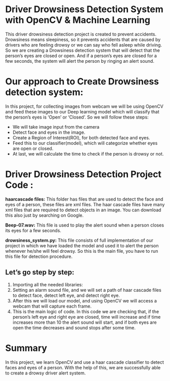 # Driver Drowsiness Detection System with OpenCV & Machine Learning 
This driver drowsiness detection project is created to prevent accidents. Drowsiness means sleepiness, so it prevents accidents that are caused by drivers who are feeling drowsy or we can say who fell asleep while driving. So we are creating a Drowsiness detection system that will detect that the person’s eyes are closed or open. And if a person’s eyes are closed for a few seconds, the system will alert the person by ringing an alert sound.
# Our approach to Create Drowsiness detection system:
In this project, for collecting images from webcam we will be using OpenCV and feed these images to our Deep learning model which will classify that the person’s eyes is ‘Open’ or ‘Closed’. So we will follow these steps:
*	We will take image input from the camera
*	Detect face and eyes in the image.
*	Create a Region of Interest(ROI), for both detected face and eyes.
*	Feed this to our classifier(model), which will categorize whether eyes are open or closed.
*	At last, we will calculate the time to check if the person is drowsy or not.
# Driver Drowsiness Detection Project Code :
**haarcascade files:** This folder has files that are used to detect the face and eyes of a person, these files are xml files. The haar cascade files have many xml files that are required to detect objects in an image. You can download this also just by searching on Google.

**Beep-07.wav:** This file is used to play the alert sound when a person closes its eyes for a few seconds.

**drowsiness_system.py:** This file consists of full implementation of our project in which we have loaded the model and used it to alert the person whenever he/she will feel drowsy. So this is the main file, you have to run this file for detection procedure.

## Let’s go step by step:
1. Importing all the needed libraries:
2. Setting an alarm sound file, and we will set a path of haar cascade files to detect face, detect left eye, and detect right eye.
3. After this we will load our model, and using OpenCV we will access a webcam that will capture each frame.
4. This is the main logic of code. In this code we are checking that, if the person’s left eye and right eye are closed, time will increase and if time increases more than 10 the alert sound will start, and if both eyes are open the time decreases and sound stops after some time.

# Summary
In this project, we learn OpenCV and use a haar cascade classifier to detect faces and eyes of a person. With the help of this, we are successfully able to create a drowsy driver alert system.
